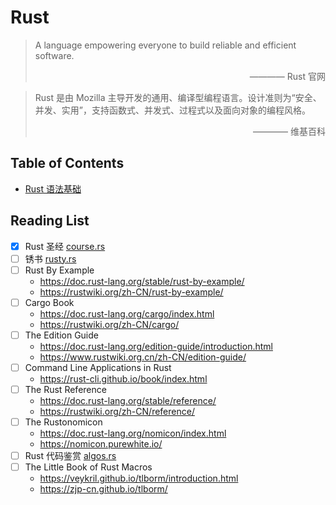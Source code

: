 # Rust

> A language empowering everyone to build reliable and efficient software.
> <div style="text-align: right">———— Rust 官网</div>

> Rust 是由 Mozilla 主导开发的通用、编译型编程语言。设计准则为“安全、并发、实用”，支持函数式、并发式、过程式以及面向对象的编程风格。
> <div style="text-align: right">———— 维基百科</div>

## Table of Contents
- [Rust 语法基础](basic)

## Reading List
- [x] Rust 圣经 [course.rs](https://course.rs/)
- [ ] 锈书 [rusty.rs](https://rusty.rs/)
- [ ] Rust By Example
    - https://doc.rust-lang.org/stable/rust-by-example/
    - https://rustwiki.org/zh-CN/rust-by-example/
- [ ] Cargo Book
    - https://doc.rust-lang.org/cargo/index.html
    - https://rustwiki.org/zh-CN/cargo/
- [ ] The Edition Guide
    - https://doc.rust-lang.org/edition-guide/introduction.html
    - https://www.rustwiki.org.cn/zh-CN/edition-guide/
- [ ] Command Line Applications in Rust
    - https://rust-cli.github.io/book/index.html
- [ ] The Rust Reference
    - https://doc.rust-lang.org/stable/reference/
    - https://rustwiki.org/zh-CN/reference/
- [ ] The Rustonomicon
    - https://doc.rust-lang.org/nomicon/index.html
    - https://nomicon.purewhite.io/
- [ ] Rust 代码鉴赏 [algos.rs](https://algos.rs/)
- [ ] The Little Book of Rust Macros
    - https://veykril.github.io/tlborm/introduction.html
    - https://zjp-cn.github.io/tlborm/
    

